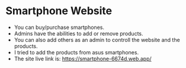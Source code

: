 # Smartphone Website
* You can buy/purchase smartphones.
* Admins have the abilities to add or remove products.
* You can also add others as an admin to controll the website and the products.
* I tried to add the products from asus smartphones.
* The site live link is: https://smartphone-6674d.web.app/
